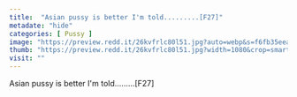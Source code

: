 ```yaml
---
title:  "Asian pussy is better I'm told.........[F27]"
metadate: "hide"
categories: [ Pussy ]
image: "https://preview.redd.it/26kvfrlc80l51.jpg?auto=webp&s=f6fb35eeac1f9415fd99aad65c7bdc6a9f1104d7"
thumb: "https://preview.redd.it/26kvfrlc80l51.jpg?width=1080&crop=smart&auto=webp&s=cfaaf2150a55e35076a61207c305318bb0755261"
visit: ""
---
```

Asian pussy is better I'm told.........[F27]
